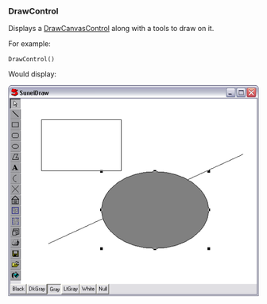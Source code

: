 ### DrawControl

Displays a [DrawCanvasControl](<DrawControl/DrawCanvasControl.md>) along with a tools to draw on it.

For example:

``` suneido
DrawControl()
```

Would display:

![](<../../res/drawcontrol.png>)